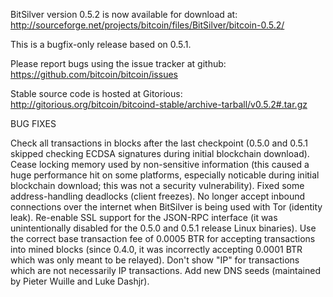 BitSilver version 0.5.2 is now available for download at:
http://sourceforge.net/projects/bitcoin/files/BitSilver/bitcoin-0.5.2/

This is a bugfix-only release based on 0.5.1.

Please report bugs using the issue tracker at github:
https://github.com/bitcoin/bitcoin/issues

Stable source code is hosted at Gitorious:
http://gitorious.org/bitcoin/bitcoind-stable/archive-tarball/v0.5.2#.tar.gz

BUG FIXES

Check all transactions in blocks after the last checkpoint (0.5.0 and 0.5.1 skipped checking ECDSA signatures during initial blockchain download).
Cease locking memory used by non-sensitive information (this caused a huge performance hit on some platforms, especially noticable during initial blockchain download; this was
not a security vulnerability).
Fixed some address-handling deadlocks (client freezes).
No longer accept inbound connections over the internet when BitSilver is being used with Tor (identity leak).
Re-enable SSL support for the JSON-RPC interface (it was unintentionally disabled for the 0.5.0 and 0.5.1 release Linux binaries).
Use the correct base transaction fee of 0.0005 BTR for accepting transactions into mined blocks (since 0.4.0, it was incorrectly accepting 0.0001 BTR which was only meant to be relayed).
Don't show "IP" for transactions which are not necessarily IP transactions.
Add new DNS seeds (maintained by Pieter Wuille and Luke Dashjr).
